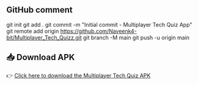 ## GitHub comment
git init
git add .
git commit -m "Initial commit - Multiplayer Tech Quiz App"
git remote add origin https://github.com/Naveenk4-bit/Multiplayer_Tech_Quizz.git
git branch -M main
git push -u origin main

## 📥 Download APK

👉 [Click here to download the Multiplayer Tech Quiz APK](https://github.com/Naveenk4-bit/Multiplayer_Tech_Quizz/releases/download/v1.0/app-release.apk)


